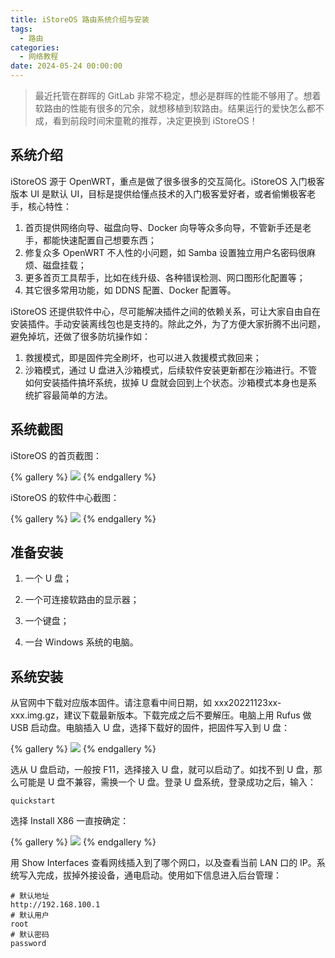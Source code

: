```yaml
---
title: iStoreOS 路由系统介绍与安装
tags:
  - 路由
categories:
  - 网络教程
date: 2024-05-24 00:00:00
---
```


> 最近托管在群晖的 GitLab 非常不稳定，想必是群晖的性能不够用了。想着软路由的性能有很多的冗余，就想移植到软路由。结果运行的爱快怎么都不成，看到前段时间宋童靴的推荐，决定更换到 iStoreOS！

<!-- more -->

## 系统介绍

iStoreOS 源于 OpenWRT，重点是做了很多很多的交互简化。iStoreOS 入门极客版本 UI 是默认 UI，目标是提供给懂点技术的入门极客爱好者，或者偷懒极客老手，核心特性：

1. 首页提供网络向导、磁盘向导、Docker 向导等众多向导，不管新手还是老手，都能快速配置自己想要东西；
2. 修复众多 OpenWRT 不人性的小问题，如 Samba 设置独立用户名密码很麻烦、磁盘挂载；
3. 更多首页工具帮手，比如在线升级、各种错误检测、网口图形化配置等；
4. 其它很多常用功能，如 DDNS 配置、Docker 配置等。

iStoreOS 还提供软件中心，尽可能解决插件之间的依赖关系，可让大家自由自在安装插件。手动安装离线包也是支持的。除此之外，为了方便大家折腾不出问题，避免掉坑，还做了很多防坑操作如：

1. 救援模式，即是固件完全刷坏，也可以进入救援模式救回来；
2. 沙箱模式，通过 U 盘进入沙箱模式，后续软件安装更新都在沙箱进行。不管如何安装插件搞坏系统，拔掉 U 盘就会回到上个状态。沙箱模式本身也是系统扩容最简单的方法。

## 系统截图

iStoreOS 的首页截图：

{% gallery %}
![](https://cdn.dusays.com/2024/05/710-1.jpg)
{% endgallery %}

iStoreOS 的软件中心截图：

{% gallery %}
![](https://cdn.dusays.com/2024/05/710-2.jpg)
{% endgallery %}

## 准备安装

1. 一个 U 盘；

2. 一个可连接软路由的显示器；

3. 一个键盘；

4. 一台 Windows 系统的电脑。

## 系统安装

从官网中下载对应版本固件。请注意看中间日期，如 xxx20221123xx-xxx.img.gz，建议下载最新版本。下载完成之后不要解压。电脑上用 Rufus 做 USB 启动盘。电脑插入 U 盘，选择下载好的固件，把固件写入到 U 盘：

{% gallery %}
![](https://cdn.dusays.com/2024/05/710-3.jpg)
{% endgallery %}

选从 U 盘启动，一般按 F11，选择接入 U 盘，就可以启动了。如找不到 U 盘，那么可能是 U 盘不兼容，需换一个 U 盘。登录 U 盘系统，登录成功之后，输入：

```
quickstart
```

选择 Install X86 一直按确定：

{% gallery %}
![](https://cdn.dusays.com/2024/05/710-4.jpg)
{% endgallery %}

用 Show Interfaces 查看网线插入到了哪个网口，以及查看当前 LAN 口的 IP。系统写入完成，拔掉外接设备，通电启动。使用如下信息进入后台管理：

```
# 默认地址
http://192.168.100.1
# 默认用户
root
# 默认密码
password
```